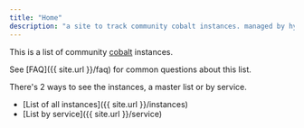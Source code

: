 ```yaml
---
title: "Home"
description: "a site to track community cobalt instances. managed by hyperdefined and not official."
---
```

This is a list of community [cobalt](https://github.com/imputnet/cobalt) instances.

See [FAQ]({{ site.url }}/faq) for common questions about this list.

There's 2 ways to see the instances, a master list or by service.
* [List of all instances]({{ site.url }}/instances)
* [List by service]({{ site.url }}/service)